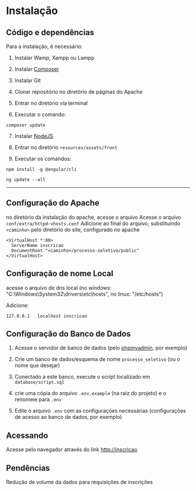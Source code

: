 # Instalação

## Código e dependências 

Para a instalação, é necessário: 

1. Instalar Wamp, Xampp ou Lampp

2. Instalar [Composer](https://getcomposer.org/download/)

3. Instalar Git

4. Clonar repositório no diretório de páginas do Apache

5. Entrar no diretório via terminal

6. Executar o comando:

`composer update`

7. Instalar [NodeJS](https://nodejs.org/)

8. Entrar no diretório `resources/assets/front`

9. Executar os comandos:
```
npm install -g @angular/cli

ng update --all
```


------
## Configuração do Apache

no diretório da instalação do apache, acesse o arquivo Acesse o arquivo `conf/extra/httpd-vhosts.conf`
Adicione ao final do arquivo, substituindo `<caminho>` pelo diretório do site, configurado no apache
```
<VirtualHost *:80>
  ServerName inscricao
  DocumentRoot "<caminho>/processo-seletivo/public"
</VirtualHost>
```

## Configuração de nome Local

acesse o arquivo de dns local (no windows: "C:\Windows\System32\drivers\etc\hosts", no linux: "/etc/hosts")

Adicione: 

`127.0.0.1   localhost inscricao`

## Configuração do Banco de Dados

1. Acesse o servidor de banco de dados (pelo [phpmyadmin](http://localhost/phpmyadmin/), por exemplo)

2. Crie um banco de dados/esquema de nome `processo_seletivo` (ou o nome que desejar)

3. Conectado a este banco, execute o script localizado em `database/script.sql`

4. crie uma cópia do arquivo `.env.example` (na raiz do projeto) e o renomeie para `.env`

5. Edite o arquivo `.env` com as configurações necessárias (configurações de acesso ao banco de dados, por exemplo)


## Acessando

Acesse pelo navegador através do link [http://inscricao](http://inscricao/)


## Pendências
Redução de volume da dados para requisições de inscrições